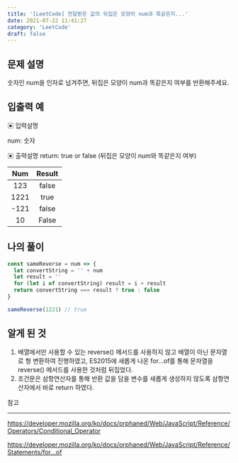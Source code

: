 ```yaml
---
title: '[LeetCode] 전달받은 값의 뒤집은 모양이 num과 똑같은지...'
date: 2021-07-22 11:41:27
category: 'LeetCode'
draft: false
---
```


## 문제 설명

숫자인 num을 인자로 넘겨주면, 뒤집은 모양이 num과 똑같은지 여부를 반환해주세요.

## 입출력 예

▣ 입력설명

num: 숫자

▣ 출력설명
return: true or false (뒤집은 모양이 num와 똑같은지 여부)

| Num  | Result |
| :--: | :----: |
| 123  | false  |
| 1221 |  true  |
| -121 | false  |
|  10  | False  |

## 나의 풀이

```javascript
const sameReverse = num => {
  let convertString = '' + num
  let result = ''
  for (let i of convertString) result = i + result
  return convertString === result ? true : false
}

sameReverse(1221) // true
```

## 알게 된 것

1. 배열에서만 사용할 수 있는 reverse() 메서드를 사용하지 않고 배열이 아닌 문자열로 형 변환하여 진행하였고, ES2015에 새롭게 나온 for...of를 통해 문자열을 reverse() 메서드를 사용한 것처럼 뒤집었다.
2. 조건문은 삼항연산자를 통해 반환 값을 담을 변수를 새롭게 생성하지 않도록 삼항연산자에서 바로 return 하였다.

참고

---

<https://developer.mozilla.org/ko/docs/orphaned/Web/JavaScript/Reference/Operators/Conditional_Operator>

<https://developer.mozilla.org/ko/docs/orphaned/Web/JavaScript/Reference/Statements/for...of>
